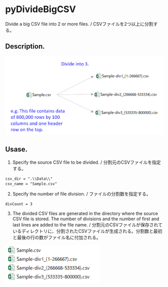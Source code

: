 # pyDivideBigCSV
Divide a big CSV file into 2 or more files. / CSVファイルを2つ以上に分割する。

## Description.
<img src="https://github.com/okagen/pyDivideBigCSV/blob/master/Data/01.png" width="600">

## Usase.
  1. Specify the source CSV file to be divided. / 分割元のCSVファイルを指定する。
  ~~~
  csv_dir = ".\\Data\\"
  csv_name = "Sample.csv"
  ~~~
  
  2. Specify the number of file division. / ファイルの分割数を指定する。
  ~~~
  divCount = 3
  ~~~
 
  3. The divided CSV files are generated in the directory where the source CSV file is stored. The number of divisions and the number of first and last lines are added to the file name. / 分割元のCSVファイルが保存されているディレクトリに、分割されたCSVファイルが生成される。分割数と最初と最後の行の数がファイル名に付加される。
  <img src="https://github.com/okagen/pyDivideBigCSV/blob/master/Data/02.png" width="300">

  
